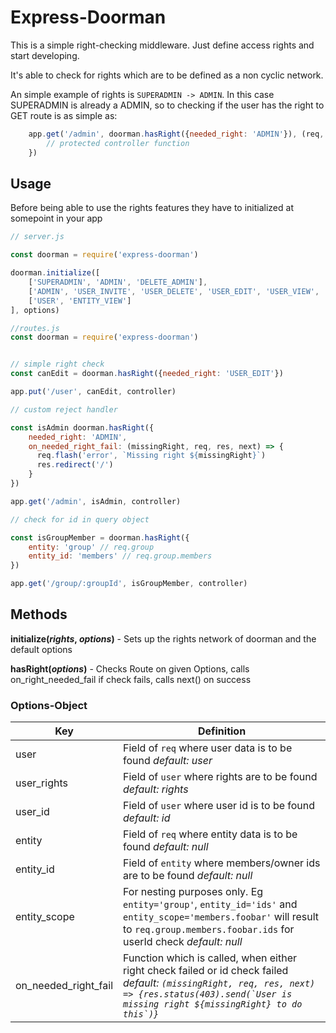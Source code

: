 # Express-Doorman

This is a simple right-checking middleware.
Just define access rights and start developing.

It's able to check for rights which are to be defined as a non cyclic
network.

An simple example of rights is `SUPERADMIN -> ADMIN`.
In this case SUPERADMIN is already a ADMIN, so to checking if the user
has the right to GET route is as simple as:
```javascript
    app.get('/admin', doorman.hasRight({needed_right: 'ADMIN'}), (req, res) => {
        // protected controller function
    })
```


## Usage

Before being able to use the rights features they have to initialized at
somepoint in your app

```javascript
// server.js

const doorman = require('express-doorman')

doorman.initialize([
    ['SUPERADMIN', 'ADMIN', 'DELETE_ADMIN'],
    ['ADMIN', 'USER_INVITE', 'USER_DELETE', 'USER_EDIT', 'USER_VIEW', 'USER'],
    ['USER', 'ENTITY_VIEW']
], options)

//routes.js
const doorman = require('express-doorman')


// simple right check
const canEdit = doorman.hasRight({needed_right: 'USER_EDIT'})

app.put('/user', canEdit, controller)

// custom reject handler

const isAdmin doorman.hasRight({
    needed_right: 'ADMIN',
    on_needed_right_fail: (missingRight, req, res, next) => {
      req.flash('error', `Missing right ${missingRight}`)
      res.redirect('/')
    }
})

app.get('/admin', isAdmin, controller)

// check for id in query object

const isGroupMember = doorman.hasRight({
    entity: 'group' // req.group
    entity_id: 'members' // req.group.members
})

app.get('/group/:groupId', isGroupMember, controller)
```

## Methods

**initialize(_rights_, _options_)** - Sets up the rights network of doorman
and the default options

**hasRight(_options_)** - Checks Route on given Options, calls on_right_needed_fail if check fails, calls next() on success

### Options-Object

| Key | Definition |
|------|-----------|
|user| Field of `req` where user data is to be found _default: user_|
|user_rights | Field of `user` where rights are to be found _default: rights_|
|user_id | Field of `user` where user id is to be found _default: id_|
|entity | Field of `req` where entity data is to be found _default: null_|
|entity_id | Field of `entity` where members/owner ids are to be found _default: null_|
|entity_scope | For nesting purposes only. Eg `entity='group'`, `entity_id='ids'` and `entity_scope='members.foobar'` will result to `req.group.members.foobar.ids` for userId check _default: null_|
|on_needed_right_fail| Function which is called, when either right check failed or id check failed _default: ``(missingRight, req, res, next) => {res.status(403).send(`User is missing right ${missingRight} to do this`)}``_|




